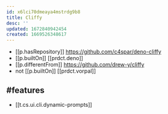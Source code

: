 ```yaml
---
id: x6lci70dmeaya4mstrdg9b8
title: Cliffy
desc: ''
updated: 1672840942454
created: 1669526348617
---
```


- [[p.hasRepository]] https://github.com/c4spar/deno-cliffy
- [[p.builtOn]] [[prdct.deno]]
- [[p.differentFrom]] https://github.com/drew-y/cliffy 
- not [[p.builtOn]] [[prdct.vorpal]]

## #features

  - [[t.cs.ui.cli.dynamic-prompts]]